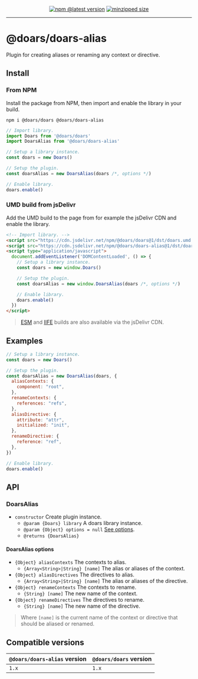 <div align="center">

[![npm @latest version](https://img.shields.io/npm/v/@doars/doars-alias.svg?label=Version&style=flat-square&maxAge=86400)](https://www.npmjs.com/package/@doars/doars-alias)
[![minzipped size](https://img.shields.io/bundlephobia/minzip/@doars/doars-alias?label=Size&style=flat-square&maxAge=86400)](https://www.npmjs.com/package/@doars/doars-alias)

</div>

<hr/>

# @doars/doars-alias

Plugin for creating aliases or renaming any context or directive.

## Install

### From NPM

Install the package from NPM, then import and enable the library in your build.

```
npm i @doars/doars @doars/doars-alias
```

```JavaScript
// Import library.
import Doars from '@doars/doars'
import DoarsAlias from '@doars/doars-alias'

// Setup a library instance.
const doars = new Doars()

// Setup the plugin.
const doarsAlias = new DoarsAlias(doars /*, options */)

// Enable library.
doars.enable()
```

### UMD build from jsDelivr

Add the UMD build to the page from for example the jsDelivr CDN and enable the
library.

```HTML
<!-- Import library. -->
<script src="https://cdn.jsdelivr.net/npm/@doars/doars@1/dst/doars.umd.js"></script>
<script src="https://cdn.jsdelivr.net/npm/@doars/doars-alias@1/dst/doars-alias.umd.js"></script>
<script type="application/javascript">
  document.addEventListener('DOMContentLoaded', () => {
    // Setup a library instance.
    const doars = new window.Doars()

    // Setup the plugin.
    const doarsAlias = new window.DoarsAlias(doars /*, options */)

    // Enable library.
    doars.enable()
  })
</script>
```

> [ESM](https://cdn.jsdelivr.net/npm/@doars/doars-alias@1/dst/doars-alias.esm.js)
> and
> [IIFE](https://cdn.jsdelivr.net/npm/@doars/doars-alias@1/dst/doars-alias.iife.js)
> builds are also available via the jsDelivr CDN.

## Examples

```JavaScript
// Setup a library instance.
const doars = new Doars()

// Setup the plugin.
const doarsAlias = new DoarsAlias(doars, {
  aliasContexts: {
    component: "root",
  },
  renameContexts: {
    references: "refs",
  },
  aliasDirective: {
    attribute: "attr",
    initialized: "init",
  },
  renameDirective: {
    reference: "ref",
  },
})

// Enable library.
doars.enable()
```

## API

### DoarsAlias

- `constructor` Create plugin instance.
  - `@param {Doars} library` A doars library instance.
  - `@param {Object} options = null` [See options](#doarsalias-options).
  - `@returns {DoarsAlias}`

#### DoarsAlias options

- `{Object} aliasContexts` The contexts to alias.
  - `{Array<String>|String} [name]` The alias or aliases of the context.
- `{Object} aliasDirectives` The directives to alias.
  - `{Array<String>|String} [name]` The alias or aliases of the directive.
- `{Object} renameContexts` The contexts to rename.
  - `{String} [name]` The new name of the context.
- `{Object} renameDirectives` The directives to rename.
  - `{String} [name]` The new name of the directive.

> Where `[name]` is the current name of the context or directive that should be
> aliased or renamed.

## Compatible versions

| `@doars/doars-alias` version | `@doars/doars` version |
| ---------------------------- | ---------------------- |
| `1.x`                        | `1.x`                  |
